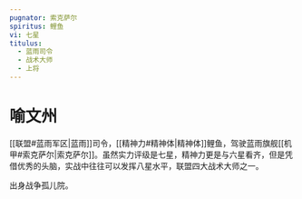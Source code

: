 ```yaml
---
pugnator: 索克萨尔
spiritus: 鲤鱼
vi: 七星
titulus:
  - 蓝雨司令
  - 战术大师
  - 上将
---
```


# 喻文州

[[联盟#蓝雨军区|蓝雨]]司令，[[精神力#精神体|精神体]]鲤鱼，驾驶蓝雨旗舰[[机甲#索克萨尔|索克萨尔]]。虽然实力评级是七星，精神力更是与六星看齐，但是凭借优秀的头脑，实战中往往可以发挥八星水平，联盟四大战术大师之一。

出身战争孤儿院。
